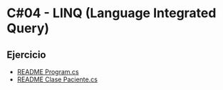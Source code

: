 # C#04 - LINQ (Language Integrated Query)

## Ejercicio
 - [README Program.cs](https://github.com/dahurtado/LemonCode/blob/main/csharp/LINQSol/EjerLinq)
 - [README Clase Paciente.cs](https://github.com/dahurtado/LemonCode/blob/main/csharp/LINQSol/LibreriaLinq)
